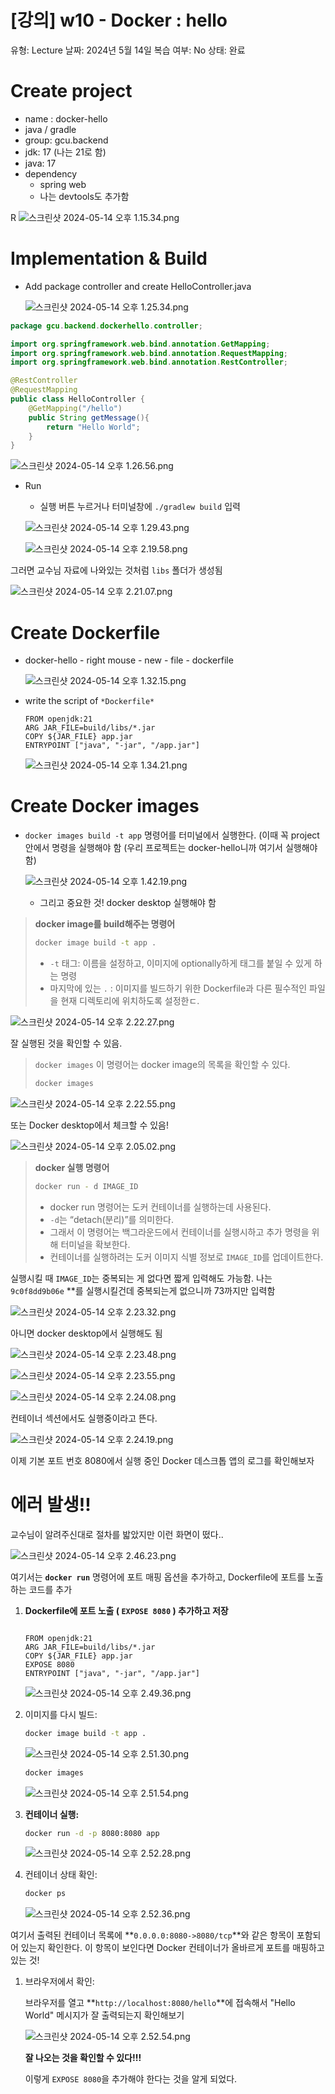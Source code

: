# [강의] w10 - Docker : hello

유형: Lecture
날짜: 2024년 5월 14일
복습 여부: No
상태: 완료

# Create project

- name : docker-hello
- java / gradle
- group: gcu.backend
- jdk: 17 (나는 21로 함)
- java: 17
- dependency
    - spring web
    - 나는 devtools도 추가함

R
![스크린샷 2024-05-14 오후 1.15.34.png](%5B%E1%84%80%E1%85%A1%E1%86%BC%E1%84%8B%E1%85%B4%5D%20w10%20-%20Docker%20hello%208b206ca055634ea793272ee39c85f295/%25E1%2584%2589%25E1%2585%25B3%25E1%2584%258F%25E1%2585%25B3%25E1%2584%2585%25E1%2585%25B5%25E1%2586%25AB%25E1%2584%2589%25E1%2585%25A3%25E1%2586%25BA_2024-05-14_%25E1%2584%258B%25E1%2585%25A9%25E1%2584%2592%25E1%2585%25AE_1.15.34.png)

# Implementation & Build

- Add package controller and create HelloController.java
    
    ![스크린샷 2024-05-14 오후 1.25.34.png](%5B%E1%84%80%E1%85%A1%E1%86%BC%E1%84%8B%E1%85%B4%5D%20w10%20-%20Docker%20hello%208b206ca055634ea793272ee39c85f295/%25E1%2584%2589%25E1%2585%25B3%25E1%2584%258F%25E1%2585%25B3%25E1%2584%2585%25E1%2585%25B5%25E1%2586%25AB%25E1%2584%2589%25E1%2585%25A3%25E1%2586%25BA_2024-05-14_%25E1%2584%258B%25E1%2585%25A9%25E1%2584%2592%25E1%2585%25AE_1.25.34.png)
    

```java
package gcu.backend.dockerhello.controller;

import org.springframework.web.bind.annotation.GetMapping;
import org.springframework.web.bind.annotation.RequestMapping;
import org.springframework.web.bind.annotation.RestController;

@RestController
@RequestMapping
public class HelloController {
    @GetMapping("/hello")
    public String getMessage(){
        return "Hello World";
    }
}

```

![스크린샷 2024-05-14 오후 1.26.56.png](%5B%E1%84%80%E1%85%A1%E1%86%BC%E1%84%8B%E1%85%B4%5D%20w10%20-%20Docker%20hello%208b206ca055634ea793272ee39c85f295/%25E1%2584%2589%25E1%2585%25B3%25E1%2584%258F%25E1%2585%25B3%25E1%2584%2585%25E1%2585%25B5%25E1%2586%25AB%25E1%2584%2589%25E1%2585%25A3%25E1%2586%25BA_2024-05-14_%25E1%2584%258B%25E1%2585%25A9%25E1%2584%2592%25E1%2585%25AE_1.26.56.png)

- Run
    - 실행 버튼 누르거나 터미널창에 `./gradlew build` 입력
    
    ![스크린샷 2024-05-14 오후 1.29.43.png](%5B%E1%84%80%E1%85%A1%E1%86%BC%E1%84%8B%E1%85%B4%5D%20w10%20-%20Docker%20hello%208b206ca055634ea793272ee39c85f295/%25E1%2584%2589%25E1%2585%25B3%25E1%2584%258F%25E1%2585%25B3%25E1%2584%2585%25E1%2585%25B5%25E1%2586%25AB%25E1%2584%2589%25E1%2585%25A3%25E1%2586%25BA_2024-05-14_%25E1%2584%258B%25E1%2585%25A9%25E1%2584%2592%25E1%2585%25AE_1.29.43.png)
    
    ![스크린샷 2024-05-14 오후 2.19.58.png](%5B%E1%84%80%E1%85%A1%E1%86%BC%E1%84%8B%E1%85%B4%5D%20w10%20-%20Docker%20hello%208b206ca055634ea793272ee39c85f295/%25E1%2584%2589%25E1%2585%25B3%25E1%2584%258F%25E1%2585%25B3%25E1%2584%2585%25E1%2585%25B5%25E1%2586%25AB%25E1%2584%2589%25E1%2585%25A3%25E1%2586%25BA_2024-05-14_%25E1%2584%258B%25E1%2585%25A9%25E1%2584%2592%25E1%2585%25AE_2.19.58.png)
    

그러면 교수님 자료에 나와있는 것처럼 `libs` 폴더가 생성됨

![스크린샷 2024-05-14 오후 2.21.07.png](%5B%E1%84%80%E1%85%A1%E1%86%BC%E1%84%8B%E1%85%B4%5D%20w10%20-%20Docker%20hello%208b206ca055634ea793272ee39c85f295/%25E1%2584%2589%25E1%2585%25B3%25E1%2584%258F%25E1%2585%25B3%25E1%2584%2585%25E1%2585%25B5%25E1%2586%25AB%25E1%2584%2589%25E1%2585%25A3%25E1%2586%25BA_2024-05-14_%25E1%2584%258B%25E1%2585%25A9%25E1%2584%2592%25E1%2585%25AE_2.21.07.png)

# Create Dockerfile

- docker-hello - right mouse - new - file - dockerfile
    
    ![스크린샷 2024-05-14 오후 1.32.15.png](%5B%E1%84%80%E1%85%A1%E1%86%BC%E1%84%8B%E1%85%B4%5D%20w10%20-%20Docker%20hello%208b206ca055634ea793272ee39c85f295/%25E1%2584%2589%25E1%2585%25B3%25E1%2584%258F%25E1%2585%25B3%25E1%2584%2585%25E1%2585%25B5%25E1%2586%25AB%25E1%2584%2589%25E1%2585%25A3%25E1%2586%25BA_2024-05-14_%25E1%2584%258B%25E1%2585%25A9%25E1%2584%2592%25E1%2585%25AE_1.32.15.png)
    

- write the script of `*Dockerfile*`
    
    ```docker
    FROM openjdk:21
    ARG JAR_FILE=build/libs/*.jar
    COPY ${JAR_FILE} app.jar
    ENTRYPOINT ["java", "-jar", "/app.jar"]
    ```
    
    ![스크린샷 2024-05-14 오후 1.34.21.png](%5B%E1%84%80%E1%85%A1%E1%86%BC%E1%84%8B%E1%85%B4%5D%20w10%20-%20Docker%20hello%208b206ca055634ea793272ee39c85f295/%25E1%2584%2589%25E1%2585%25B3%25E1%2584%258F%25E1%2585%25B3%25E1%2584%2585%25E1%2585%25B5%25E1%2586%25AB%25E1%2584%2589%25E1%2585%25A3%25E1%2586%25BA_2024-05-14_%25E1%2584%258B%25E1%2585%25A9%25E1%2584%2592%25E1%2585%25AE_1.34.21.png)
    

# Create Docker images

- `docker images build -t app` 명령어를 터미널에서 실행한다. (이때 꼭 project안에서 명령을 실행해야 함 (우리 프로젝트는 docker-hello니까 여기서 실행해야 함)
    
    ![스크린샷 2024-05-14 오후 1.42.19.png](%5B%E1%84%80%E1%85%A1%E1%86%BC%E1%84%8B%E1%85%B4%5D%20w10%20-%20Docker%20hello%208b206ca055634ea793272ee39c85f295/%25E1%2584%2589%25E1%2585%25B3%25E1%2584%258F%25E1%2585%25B3%25E1%2584%2585%25E1%2585%25B5%25E1%2586%25AB%25E1%2584%2589%25E1%2585%25A3%25E1%2586%25BA_2024-05-14_%25E1%2584%258B%25E1%2585%25A9%25E1%2584%2592%25E1%2585%25AE_1.42.19.png)
    
    - 그리고 중요한 것! docker desktop 실행해야 함

> **docker image를 build해주는 명령어**
> 
> 
> ```bash
> docker image build -t app .
> ```
> 
> - `-t` 태그: 이름을 설정하고, 이미지에 optionally하게 태그를 붙일 수 있게 하는 명령
> - 마지막에 있는 `.` : 이미지를 빌드하기 위한 Dockerfile과 다른 필수적인 파일을 현재 디렉토리에 위치하도록 설정한ㄷ.

![스크린샷 2024-05-14 오후 2.22.27.png](%5B%E1%84%80%E1%85%A1%E1%86%BC%E1%84%8B%E1%85%B4%5D%20w10%20-%20Docker%20hello%208b206ca055634ea793272ee39c85f295/%25E1%2584%2589%25E1%2585%25B3%25E1%2584%258F%25E1%2585%25B3%25E1%2584%2585%25E1%2585%25B5%25E1%2586%25AB%25E1%2584%2589%25E1%2585%25A3%25E1%2586%25BA_2024-05-14_%25E1%2584%258B%25E1%2585%25A9%25E1%2584%2592%25E1%2585%25AE_2.22.27.png)

잘 실행된 것을 확인할 수 있음.

> `docker images` 이 명령어는 docker image의 목록을 확인할 수 있다.
> 
> 
> ```bash
> docker images
> ```
> 

![스크린샷 2024-05-14 오후 2.22.55.png](%5B%E1%84%80%E1%85%A1%E1%86%BC%E1%84%8B%E1%85%B4%5D%20w10%20-%20Docker%20hello%208b206ca055634ea793272ee39c85f295/%25E1%2584%2589%25E1%2585%25B3%25E1%2584%258F%25E1%2585%25B3%25E1%2584%2585%25E1%2585%25B5%25E1%2586%25AB%25E1%2584%2589%25E1%2585%25A3%25E1%2586%25BA_2024-05-14_%25E1%2584%258B%25E1%2585%25A9%25E1%2584%2592%25E1%2585%25AE_2.22.55.png)

또는 Docker desktop에서 체크할 수 있음!

![스크린샷 2024-05-14 오후 2.05.02.png](%5B%E1%84%80%E1%85%A1%E1%86%BC%E1%84%8B%E1%85%B4%5D%20w10%20-%20Docker%20hello%208b206ca055634ea793272ee39c85f295/%25E1%2584%2589%25E1%2585%25B3%25E1%2584%258F%25E1%2585%25B3%25E1%2584%2585%25E1%2585%25B5%25E1%2586%25AB%25E1%2584%2589%25E1%2585%25A3%25E1%2586%25BA_2024-05-14_%25E1%2584%258B%25E1%2585%25A9%25E1%2584%2592%25E1%2585%25AE_2.05.02.png)

> **docker 실행 명령어**
> 
> 
> ```bash
> docker run - d IMAGE_ID
> ```
> 
> - docker run 명령어는 도커 컨테이너를 실행하는데 사용된다.
> - `-d`는 “detach(분리)”를 의미한다.
> - 그래서 이 명령어는 백그라운드에서 컨테이너를 실행시하고 추가 명령을 위해 터미널을 확보한다.
> - 컨테이너를 실행하려는 도커 이미지 식별 정보로 `IMAGE_ID`를 업데이트한다.

실행시킬 때 `IMAGE_ID`는 중복되는 게 없다면 짧게 입력해도 가능함. 나는 `9c0f8dd9b06e` **를 실행시킬건데 중복되는게 없으니까 73까지만 입력함

![스크린샷 2024-05-14 오후 2.23.32.png](%5B%E1%84%80%E1%85%A1%E1%86%BC%E1%84%8B%E1%85%B4%5D%20w10%20-%20Docker%20hello%208b206ca055634ea793272ee39c85f295/%25E1%2584%2589%25E1%2585%25B3%25E1%2584%258F%25E1%2585%25B3%25E1%2584%2585%25E1%2585%25B5%25E1%2586%25AB%25E1%2584%2589%25E1%2585%25A3%25E1%2586%25BA_2024-05-14_%25E1%2584%258B%25E1%2585%25A9%25E1%2584%2592%25E1%2585%25AE_2.23.32.png)

아니면 docker desktop에서 실행해도 됨

![스크린샷 2024-05-14 오후 2.23.48.png](%5B%E1%84%80%E1%85%A1%E1%86%BC%E1%84%8B%E1%85%B4%5D%20w10%20-%20Docker%20hello%208b206ca055634ea793272ee39c85f295/%25E1%2584%2589%25E1%2585%25B3%25E1%2584%258F%25E1%2585%25B3%25E1%2584%2585%25E1%2585%25B5%25E1%2586%25AB%25E1%2584%2589%25E1%2585%25A3%25E1%2586%25BA_2024-05-14_%25E1%2584%258B%25E1%2585%25A9%25E1%2584%2592%25E1%2585%25AE_2.23.48.png)

![스크린샷 2024-05-14 오후 2.23.55.png](%5B%E1%84%80%E1%85%A1%E1%86%BC%E1%84%8B%E1%85%B4%5D%20w10%20-%20Docker%20hello%208b206ca055634ea793272ee39c85f295/%25E1%2584%2589%25E1%2585%25B3%25E1%2584%258F%25E1%2585%25B3%25E1%2584%2585%25E1%2585%25B5%25E1%2586%25AB%25E1%2584%2589%25E1%2585%25A3%25E1%2586%25BA_2024-05-14_%25E1%2584%258B%25E1%2585%25A9%25E1%2584%2592%25E1%2585%25AE_2.23.55.png)

![스크린샷 2024-05-14 오후 2.24.08.png](%5B%E1%84%80%E1%85%A1%E1%86%BC%E1%84%8B%E1%85%B4%5D%20w10%20-%20Docker%20hello%208b206ca055634ea793272ee39c85f295/%25E1%2584%2589%25E1%2585%25B3%25E1%2584%258F%25E1%2585%25B3%25E1%2584%2585%25E1%2585%25B5%25E1%2586%25AB%25E1%2584%2589%25E1%2585%25A3%25E1%2586%25BA_2024-05-14_%25E1%2584%258B%25E1%2585%25A9%25E1%2584%2592%25E1%2585%25AE_2.24.08.png)

컨테이너 섹션에서도 실행중이라고 뜬다.

![스크린샷 2024-05-14 오후 2.24.19.png](%5B%E1%84%80%E1%85%A1%E1%86%BC%E1%84%8B%E1%85%B4%5D%20w10%20-%20Docker%20hello%208b206ca055634ea793272ee39c85f295/%25E1%2584%2589%25E1%2585%25B3%25E1%2584%258F%25E1%2585%25B3%25E1%2584%2585%25E1%2585%25B5%25E1%2586%25AB%25E1%2584%2589%25E1%2585%25A3%25E1%2586%25BA_2024-05-14_%25E1%2584%258B%25E1%2585%25A9%25E1%2584%2592%25E1%2585%25AE_2.24.19.png)

이제 기본 포트 번호 8080에서 실행 중인 Docker 데스크톱 앱의 로그를 확인해보자

# 에러 발생!!

교수님이 알려주신대로 절차를 밟았지만 이런 화면이 떴다..

![스크린샷 2024-05-14 오후 2.46.23.png](%5B%E1%84%80%E1%85%A1%E1%86%BC%E1%84%8B%E1%85%B4%5D%20w10%20-%20Docker%20hello%208b206ca055634ea793272ee39c85f295/%25E1%2584%2589%25E1%2585%25B3%25E1%2584%258F%25E1%2585%25B3%25E1%2584%2585%25E1%2585%25B5%25E1%2586%25AB%25E1%2584%2589%25E1%2585%25A3%25E1%2586%25BA_2024-05-14_%25E1%2584%258B%25E1%2585%25A9%25E1%2584%2592%25E1%2585%25AE_2.46.23.png)

여기서는 **`docker run`** 명령어에 포트 매핑 옵션을 추가하고, Dockerfile에 포트를 노출하는 코드를 추가

1. **Dockerfile에 포트 노출 ( `EXPOSE 8080` ) 추가하고 저장**
    
    ```docker
    
    FROM openjdk:21
    ARG JAR_FILE=build/libs/*.jar
    COPY ${JAR_FILE} app.jar
    EXPOSE 8080 
    ENTRYPOINT ["java", "-jar", "/app.jar"]
    ```
    
    ![스크린샷 2024-05-14 오후 2.49.36.png](%5B%E1%84%80%E1%85%A1%E1%86%BC%E1%84%8B%E1%85%B4%5D%20w10%20-%20Docker%20hello%208b206ca055634ea793272ee39c85f295/%25E1%2584%2589%25E1%2585%25B3%25E1%2584%258F%25E1%2585%25B3%25E1%2584%2585%25E1%2585%25B5%25E1%2586%25AB%25E1%2584%2589%25E1%2585%25A3%25E1%2586%25BA_2024-05-14_%25E1%2584%258B%25E1%2585%25A9%25E1%2584%2592%25E1%2585%25AE_2.49.36.png)
    
2. 이미지를 다시 빌드:
    
    ```bash
    docker image build -t app .
    ```
    
    ![스크린샷 2024-05-14 오후 2.51.30.png](%5B%E1%84%80%E1%85%A1%E1%86%BC%E1%84%8B%E1%85%B4%5D%20w10%20-%20Docker%20hello%208b206ca055634ea793272ee39c85f295/%25E1%2584%2589%25E1%2585%25B3%25E1%2584%258F%25E1%2585%25B3%25E1%2584%2585%25E1%2585%25B5%25E1%2586%25AB%25E1%2584%2589%25E1%2585%25A3%25E1%2586%25BA_2024-05-14_%25E1%2584%258B%25E1%2585%25A9%25E1%2584%2592%25E1%2585%25AE_2.51.30.png)
    
    ```bash
    docker images
    ```
    
    ![스크린샷 2024-05-14 오후 2.51.54.png](%5B%E1%84%80%E1%85%A1%E1%86%BC%E1%84%8B%E1%85%B4%5D%20w10%20-%20Docker%20hello%208b206ca055634ea793272ee39c85f295/%25E1%2584%2589%25E1%2585%25B3%25E1%2584%258F%25E1%2585%25B3%25E1%2584%2585%25E1%2585%25B5%25E1%2586%25AB%25E1%2584%2589%25E1%2585%25A3%25E1%2586%25BA_2024-05-14_%25E1%2584%258B%25E1%2585%25A9%25E1%2584%2592%25E1%2585%25AE_2.51.54.png)
    
3. **컨테이너 실행:**
    
    ```bash
    docker run -d -p 8080:8080 app
    ```
    
    ![스크린샷 2024-05-14 오후 2.52.28.png](%5B%E1%84%80%E1%85%A1%E1%86%BC%E1%84%8B%E1%85%B4%5D%20w10%20-%20Docker%20hello%208b206ca055634ea793272ee39c85f295/%25E1%2584%2589%25E1%2585%25B3%25E1%2584%258F%25E1%2585%25B3%25E1%2584%2585%25E1%2585%25B5%25E1%2586%25AB%25E1%2584%2589%25E1%2585%25A3%25E1%2586%25BA_2024-05-14_%25E1%2584%258B%25E1%2585%25A9%25E1%2584%2592%25E1%2585%25AE_2.52.28.png)
    
4. 컨테이너 상태 확인:
    
    ```bash
    docker ps
    ```
    
    ![스크린샷 2024-05-14 오후 2.52.36.png](%5B%E1%84%80%E1%85%A1%E1%86%BC%E1%84%8B%E1%85%B4%5D%20w10%20-%20Docker%20hello%208b206ca055634ea793272ee39c85f295/%25E1%2584%2589%25E1%2585%25B3%25E1%2584%258F%25E1%2585%25B3%25E1%2584%2585%25E1%2585%25B5%25E1%2586%25AB%25E1%2584%2589%25E1%2585%25A3%25E1%2586%25BA_2024-05-14_%25E1%2584%258B%25E1%2585%25A9%25E1%2584%2592%25E1%2585%25AE_2.52.36.png)
    

여기서 출력된 컨테이너 목록에 **`0.0.0.0:8080->8080/tcp`**와 같은 항목이 포함되어 있는지 확인한다. 이 항목이 보인다면 Docker 컨테이너가 올바르게 포트를 매핑하고 있는 것!

1. 브라우저에서 확인:
    
    브라우저를 열고 **`http://localhost:8080/hello`**에 접속해서 "Hello World" 메시지가 잘 출력되는지 확인해보기
    
    ![스크린샷 2024-05-14 오후 2.52.54.png](%5B%E1%84%80%E1%85%A1%E1%86%BC%E1%84%8B%E1%85%B4%5D%20w10%20-%20Docker%20hello%208b206ca055634ea793272ee39c85f295/%25E1%2584%2589%25E1%2585%25B3%25E1%2584%258F%25E1%2585%25B3%25E1%2584%2585%25E1%2585%25B5%25E1%2586%25AB%25E1%2584%2589%25E1%2585%25A3%25E1%2586%25BA_2024-05-14_%25E1%2584%258B%25E1%2585%25A9%25E1%2584%2592%25E1%2585%25AE_2.52.54.png)
    
    **잘 나오는 것을 확인할 수 있다!!!**
    
    이렇게 `EXPOSE 8080`을 추가해야 한다는 것을 알게 되었다.